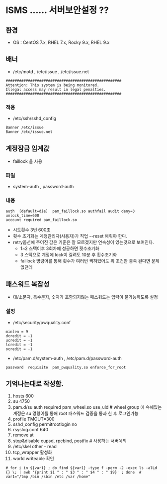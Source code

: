# ISMS ...... 서버보안설정 ??
## 환경
* OS : CentOS 7.x, RHEL 7.x, Rocky 9.x, RHEL 9.x

## 배너
* /etc/motd , /etc/issue , /etc/issue.net
```
####################################################
Attention: This system is being monitored.
Illegal access may result in legal penalties.
####################################################
```

### 적용
* /etc/ssh/sshd_config
```
Banner /etc/issue
Banner /etc/issue.net
```

## 계정잠금 임계값
* faillock 을 사용
### 파일
* system-auth , password-auth

### 내용
```
auth  [default=die]  pam_faillock.so authfail audit deny=3 unlock_time=600
account required pam_faillock.so
```
* 시도횟수 3번 600초
* 횟수 초기화는 계정관리자(사용자)가 직업 --reset 해줘야 한다.
* retry옵션에 주어진 값은 기준은 잘 모르겠지만 연속성이 있는것으로 보여진다.
  * 1~2 스택이후 3회차에 성공하면 횟수초기화
  * 3 스택으로 계정에 lock이 걸려도 10분 후 횟수초기화
  * faillock 명령어를 통해 횟수가 여러번 찍혀있어도 위 조건만 충족 된다면 문제없던데

## 패스워드 복잡성
* 대/소문자, 특수문자, 숫자가 포함되지않는 패스워드는 입력이 불가능하도록 설정
### 설정
* /etc/security/pwquality.conf
```
minlen = 9
dcredit = -1
ucredit = -1
lcredit = -1
ocredit = -1
```
* /etc/pam.d/system-auth , /etc/pam.d/password-auth
```
password  requisite  pam_pwquality.so enforce_for_root
```


## 기억나는대로 작성함.
1. hosts 600
2. su 4750
3. pam.d/su auth required pam_wheel.so use_uid # wheel group 에 속해있는 계정은 su 명령어를 통해 root 패스워드 검증을 통과 한 후 로그인가능
4. profile TMOUT=300
5. sshd_config permitrootlogin no
6. rsyslog.conf 640
7. remove at
8. stop&disable cupsd, rpcbind, postfix # 사용하는 서버예외
9. /etc/skel other - read
10. tcp_wrapper 활성화
11. world writeable 확인
```
# for i in ${var1} ; do find ${var1} -type f -perm -2 -exec ls -alLd {} \; | awk '{print $1 " : " $3 " : " $4 " : " $9}' ; done  # var1="/tmp /bin /sbin /etc /var /home"
```

